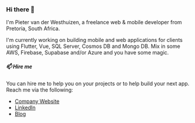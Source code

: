 ### Hi there 👋

I'm Pieter van der Westhuizen, a freelance web & mobile developer from Pretoria, South Africa.

I'm currently working on building mobile and web applications for clients using Flutter, Vue, SQL Server, Cosmos DB and Mongo DB. Mix in some AWS, Firebase, Supabase and/or Azure and you have some magic.

##### 📫 Hire me 
You can hire me to help you on your projects or to help build your next app.
Reach me via the following:

 * [Company Website](https://coalition.software)
 * [LinkedIn](https://www.linkedin.com/in/pietervanderwesthuizen)
 * [Blog](https://mythicalmanmoth.com)
